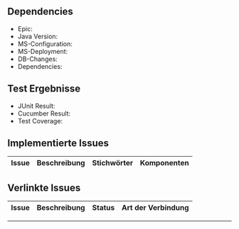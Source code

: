 ## Dependencies

- Epic: <!-- EPIC_PLACEHOLDER -->
- Java Version: <!-- JAVA_VERSION_PLACEHOLDER -->
- MS-Configuration: <!-- MS_CONFIGURATION_PLACEHOLDER -->
- MS-Deployment: <!-- MS_DEPLOYMENT_PLACEHOLDER -->
- DB-Changes: <!-- DB_CHANGES_PLACEHOLDER -->
- Dependencies: <!-- DEPENDENCIES_PLACEHOLDER -->

## Test Ergebnisse

- JUnit Result: <!-- JUNIT_RESULT_PLACEHOLDER -->
- Cucumber Result: <!-- CUCUMBER_RESULT_PLACEHOLDER -->
- Test Coverage: <!-- COVERAGE_PLACEHOLDER -->

## Implementierte Issues

| Issue | Beschreibung | Stichwörter | Komponenten |
| ----- | ------------ | ----------- | ----------- |

<!-- IMPLEMENTED_ISSUES_PLACEHOLDER -->

## Verlinkte Issues

| Issue | Beschreibung | Status | Art der Verbindung |
| ----- | ------------ | ------ | ------------------ |

<!-- IMPLEMENTED_LINKED_ISSUES_PLACEHOLDER -->

---
